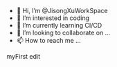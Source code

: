 - 👋 Hi, I’m @JisongXuWorkSpace
- 👀 I’m interested in coding  
- 🌱 I’m currently learning CI/CD 
- 💞️ I’m looking to collaborate on ...
- 📫 How to reach me ...

<!---
JisongXuWorkSpace/JisongXuWorkSpace is a ✨ special ✨ repository because its `README.md` (this file) appears on your GitHub profile.
You can click the Preview link to take a look at your changes.
--->
myFirst edit
